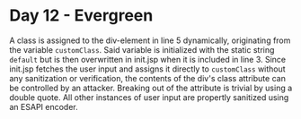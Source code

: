 # Day 12 - Evergreen

A class is assigned to the div-element in line 5 dynamically,
originating from the variable `customClass`. Said variable is
initialized with the static string `default` but is then overwritten in
init.jsp when it is included in line 3. Since init.jsp fetches the user
input and assigns it directly to `customClass` without any sanitization
or verification, the contents of the div's class attribute can be
controlled by an attacker. Breaking out of the attribute is trivial by
using a double quote. All other instances of user input are propertly
sanitized using an ESAPI encoder.
